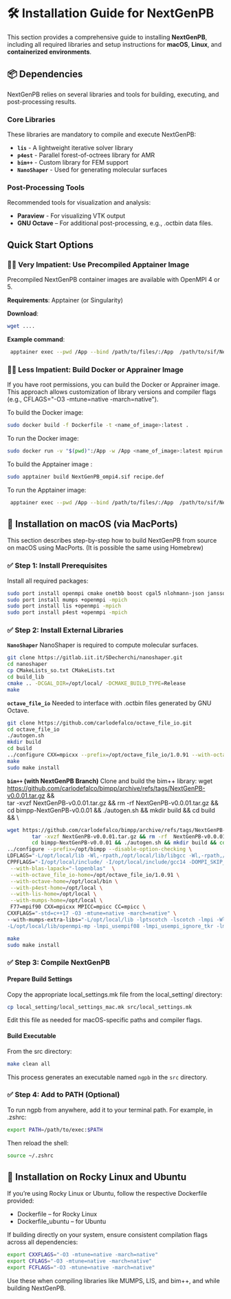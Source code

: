 
# 🛠️ Installation Guide for NextGenPB


This section provides a comprehensive guide to installing **NextGenPB**, including all required libraries and setup instructions for **macOS**, **Linux**, and **containerized environments**.

## 📦 Dependencies
NextGenPB relies on several libraries and tools for building, executing, and post-processing results.

### Core Libraries
These libraries are mandatory to compile and execute NextGenPB:

- **`lis`** - A lightweight iterative solver library
- **`p4est`** - Parallel forest-of-octrees library for AMR
- **`bim++`**  - Custom library for FEM support
- **`NanoShaper`**  - Used for generating molecular surfaces

### Post-Processing Tools
Recommended tools for visualization and analysis:

- **Paraview**  - For visualizing VTK output
- **GNU Octave** – For additional post-processing, e.g., .octbin data files.

## Quick Start Options
###  🏃‍♂️ Very Impatient: Use Precompiled Apptainer Image
Precompiled NextGenPB container images are available with OpenMPI 4 or 5.

**Requirements**: Apptainer (or Singularity)

**Download**:
```bash
wget ....
```
**Example command**:
```bash
 apptainer exec --pwd /App --bind /path/to/files/:/App  /path/to/sif/NextGenPB_ompi4.sif mpirun -np <number_of_processors> ngpb --prmfile options.prm
```
### 🚶‍♂️ Less Impatient: Build Docker or Apprainer Image
If you have root permissions, you can build the Docker or Apprainer image. This approach allows customization of library versions and compiler flags (e.g., CFLAGS="-O3 -mtune=native -march=native").

To build the Docker image:
```bash
sudo docker build -f Dockerfile -t <name_of_image>:latest .
```
To run the Docker image:
```bash
sudo docker run -v "$(pwd)":/App -w /App <name_of_image>:latest mpirun -np <number_of_processors> ngpb --prmfile options.prm
```

To build the Apptainer image :
```bash
sudo apptainer build NextGenPB_ompi4.sif recipe.def
```
To run the Apptainer image:
```bash
 apptainer exec --pwd /App --bind /path/to/files/:/App  /path/to/sif/NextGenPB_ompi4.sif mpirun -np <number_of_processors> ngpb --prmfile options.prm
```

## 🍏 Installation on macOS (via MacPorts)

This section describes step-by-step how to build NextGenPB from source on macOS using MacPorts. (It is possible the same using Homebrew)

### ✅ Step 1: Install Prerequisites

Install all required packages:

```bash
sudo port install openmpi cmake onetbb boost cgal5 nlohmann-json jansson octave
sudo port install mumps +openmpi -mpich
sudo port install lis +openmpi -mpich
sudo port install p4est +openmpi -mpich
```

### ✅ Step 2: Install External Libraries

**`NanoShaper`**
NanoShaper is required to compute molecular surfaces.
```bash
git clone https://gitlab.iit.it/SDecherchi/nanoshaper.git
cd nanoshaper
cp CMakeLists_so.txt CMakeLists.txt
cd build_lib
cmake .. -DCGAL_DIR=/opt/local/ -DCMAKE_BUILD_TYPE=Release
make
```

**`octave_file_io`**
Needed to interface with .octbin files generated by GNU Octave.

```bash
git clone https://github.com/carlodefalco/octave_file_io.git
cd octave_file_io
./autogen.sh
mkdir build
cd build
../configure CXX=mpicxx --prefix=/opt/octave_file_io/1.0.91 --with-octave-home=/opt/local/bin 'LDFLAGS=-Wl,-rpath -Wl,/opt/local/lib/libgcc -Wl,-rpath -Wl,/opt/local/lib/gcc13 -ld_classic'
make
sudo make install
```

**`bim++` (with NextGenPB Branch)**
Clone and build the bim++ library:
wget https://github.com/carlodefalco/bimpp/archive/refs/tags/NextGenPB-v0.0.01.tar.gz && \
        tar -xvzf NextGenPB-v0.0.01.tar.gz && rm -rf  NextGenPB-v0.0.01.tar.gz && \
        cd bimpp-NextGenPB-v0.0.01 && ./autogen.sh && mkdir build && cd build && \

```bash
wget https://github.com/carlodefalco/bimpp/archive/refs/tags/NextGenPB-v0.0.01.tar.gz && \
        tar -xvzf NextGenPB-v0.0.01.tar.gz && rm -rf  NextGenPB-v0.0.01.tar.gz && \
        cd bimpp-NextGenPB-v0.0.01 && ./autogen.sh && mkdir build && cd build
../configure --prefix=/opt/bimpp --disable-option-checking \
LDFLAGS="-L/opt/local/lib -Wl,-rpath,/opt/local/lib/libgcc -Wl,-rpath,/opt/local/lib/gcc14" \
CPPFLAGS="-I/opt/local/include/ -I/opt/local/include/gcc14 -DOMPI_SKIP_MPICXX -DHAVE_OCTAVE_44 -DBIM_TIMING" \
 --with-blas-lapack="-lopenblas"  \
 --with-octave_file_io-home=/opt/octave_file_io/1.0.91 \
 --with-octave-home=/opt/local/bin \
 --with-p4est-home=/opt/local \
 --with-lis-home=/opt/local \
 --with-mumps-home=/opt/local \
 F77=mpif90 CXX=mpicxx MPICC=mpicc CC=mpicc \
CXXFLAGS="-std=c++17 -O3 -mtune=native -march=native" \
--with-mumps-extra-libs="-L/opt/local/lib -lptscotch -lscotch -lmpi -Wl,-flat_namespace -Wl,-commons,use_dylibs \
-L/opt/local/lib/openmpi-mp -lmpi_usempif08 -lmpi_usempi_ignore_tkr -lmpi_mpifh -lopenblas -L/opt/local/lib/gcc14 -lgfortran"

make
sudo make install
```

### ✅ Step 3: Compile NextGenPB
####  Prepare Build Settings
Copy the appropriate local_settings.mk file from the local_setting/ directory:
```bash
cp local_setting/local_settings_mac.mk src/local_settings.mk
```
Edit this file as needed for macOS-specific paths and compiler flags.

####  Build Executable
From the src directory:

```bash
make clean all
```
This process generates an executable named `ngpb` in the `src` directory.

### ✅ Step 4: Add to PATH (Optional)
To run ngpb from anywhere, add it to your terminal path. For example, in .zshrc:
```bash
export PATH=/path/to/exec:$PATH
```
Then reload the shell:
```bash
source ~/.zshrc
```

## 🐧 Installation on Rocky Linux and Ubuntu

If you’re using Rocky Linux or Ubuntu, follow the respective Dockerfile provided:
- Dockerfile – for Rocky Linux
- Dockerfile_ubuntu – for Ubuntu

If building directly on your system, ensure consistent compilation flags across all dependencies:
```bash
export CXXFLAGS="-O3 -mtune=native -march=native"
export CFLAGS="-O3 -mtune=native -march=native"
export FCFLAGS="-O3 -mtune=native -march=native"
```
Use these when compiling libraries like MUMPS, LIS, and bim++, and while building NextGenPB.

